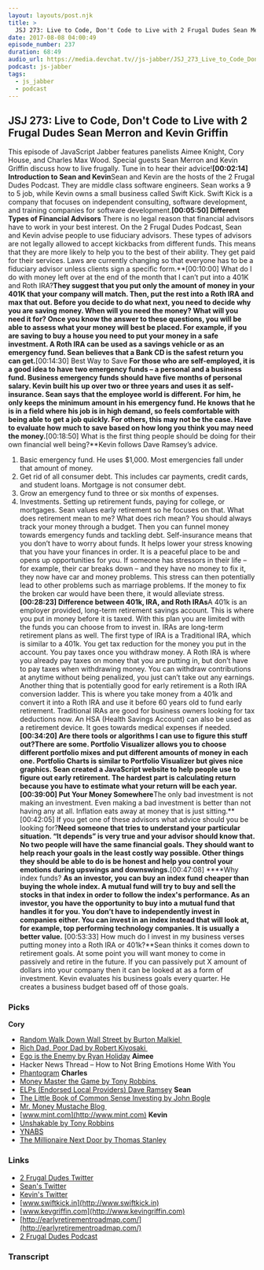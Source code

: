 ```yaml
---
layout: layouts/post.njk
title: >
  JSJ 273: Live to Code, Don't Code to Live with 2 Frugal Dudes Sean Merron and Kevin Griffin
date: 2017-08-08 04:00:49
episode_number: 237
duration: 68:49
audio_url: https://media.devchat.tv//js-jabber/JSJ_273_Live_to_Code_Don't_Code_to_Live_with_2_Frugal_Dudes_Sean_Merron_and_Kevin_Griffin_mixdown.mp3
podcast: js-jabber
tags:
  - js_jabber
  - podcast
---
```


## **JSJ 273: Live to Code, Don't Code to Live with 2 Frugal Dudes Sean Merron and Kevin Griffin**

This episode of JavaScript Jabber features panelists Aimee Knight, Cory House, and Charles Max Wood. Special guests Sean Merron and Kevin Griffin discuss how to live frugally. Tune in to hear their advice!**[00:02:14] Introduction to Sean and Kevin**Sean and Kevin are the hosts of the 2 Frugal Dudes Podcast. They are middle class software engineers. Sean works a 9 to 5 job, while Kevin owns a small business called Swift Kick. Swift Kick is a company that focuses on independent consulting, software development, and training companies for software development.**[00:05:50] Different Types of Financial Advisors** There is no legal reason that financial advisors have to work in your best interest. On the 2 Frugal Dudes Podcast, Sean and Kevin advise people to use fiduciary advisors. These types of advisors are not legally allowed to accept kickbacks from different funds. This means that they are more likely to help you to the best of their ability. They get paid for their services. Laws are currently changing so that everyone has to be a fiduciary advisor unless clients sign a specific form.**[00:10:00] What do I do with money left over at the end of the month that I can’t put into a 401K and Roth IRA?**They suggest that you put only the amount of money in your 401K that your company will match. Then, put the rest into a Roth IRA and max that out. Before you decide to do what next, you need to decide why you are saving money. When will you need the money? What will you need it for? Once you know the answer to these questions, you will be able to assess what your money will best be placed. For example, if you are saving to buy a house you need to put your money in a safe investment. A Roth IRA can be used as a savings vehicle or as an emergency fund. Sean believes that a Bank CD is the safest return you can get.**[00:14:30] Best Way to Save&nbsp;**For those who are self-employed, it is a good idea to have two emergency funds – a personal and a business fund. Business emergency funds should have five months of personal salary. Kevin built his up over two or three years and uses it as self-insurance. Sean says that the employee world is different. For him, he only keeps the minimum amount in his emergency fund. He knows that he is in a field where his job is in high demand, so feels comfortable with being able to get a job quickly. For others, this may not be the case. Have to evaluate how much to save based on how long you think you may need the money.**[00:18:50] What is the first thing people should be doing for their own financial well being?**Kevin follows Dave Ramsey’s advice.

1. Basic emergency fund. He uses \$1,000. Most emergencies fall under that amount of money.
2. Get rid of all consumer debt. This includes car payments, credit cards, and student loans. Mortgage is not consumer debt.
3. Grow an emergency fund to three or six months of expenses.
4. Investments. Setting up retirement funds, paying for college, or mortgages.
   Sean values early retirement so he focuses on that. What does retirement mean to me? What does rich mean? You should always track your money through a budget. Then you can funnel money towards emergency funds and tackling debt. Self-insurance means that you don’t have to worry about funds. It helps lower your stress knowing that you have your finances in order. It is a peaceful place to be and opens up opportunities for you. If someone has stressors in their life – for example, their car breaks down – and they have no money to fix it, they now have car and money problems. This stress can then potentially lead to other problems such as marriage problems. If the money to fix the broken car would have been there, it would alleviate stress.**[00:28:23] Difference between 401k, IRA, and Roth IRAs**A 401k is an employer provided, long-term retirement savings account. This is where you put in money before it is taxed. With this plan you are limited with the funds you can choose from to invest in. IRAs are long-term retirement plans as well. The first type of IRA is a Traditional IRA, which is similar to a 401k. You get tax reduction for the money you put in the account. You pay taxes once you withdraw money. A Roth IRA is where you already pay taxes on money that you are putting in, but don’t have to pay taxes when withdrawing money. You can withdraw contributions at anytime without being penalized, you just can’t take out any earnings. Another thing that is potentially good for early retirement is a Roth IRA conversion ladder. This is where you take money from a 401k and convert it into a Roth IRA and use it before 60 years old to fund early retirement. Traditional IRAs are good for business owners looking for tax deductions now. An HSA (Health Savings Account) can also be used as a retirement device. It goes towards medical expenses if needed.**[00:34:20] Are there tools or algorithms I can use to figure this stuff out?**There are some. Portfolio Visualizer allows you to choose different portfolio mixes and put different amounts of money in each one.&nbsp;Portfolio Charts is similar to Portfolio Visualizer but gives nice graphics. Sean created a JavaScript website to help people use to figure out early retirement. The hardest part is calculating return because you have to estimate what your return will be each year.**[00:39:00] Put Your Money Somewhere**The only bad investment is not making an investment. Even making a bad investment is better than not having any at all. Inflation eats away at money that is just sitting.**[00:42:05] If you get one of these advisors what advice should you be looking for?**Need someone that tries to understand your particular situation. “It depends” is very true and your advisor should know that. No two people will have the same financial goals. They should want to help reach your goals in the least costly way possible. Other things they should be able to do is be honest and help you control your emotions during upswings and downswings.**[00:47:08]&nbsp;\*\***Why index funds? **As an investor, you can buy an index fund cheaper than buying the whole index. A mutual fund will try to buy and sell the stocks in that index in order to follow the index's performance. As an investor, you have the opportunity to buy into a mutual fund that handles it for you. You don’t have to independently invest in companies either. You can invest in an index instead that will look at, for example, top performing technology companies. It is usually a better value.** [00:53:33] How much do I invest in my business verses putting money into a Roth IRA or 401k?\*\*Sean thinks it comes down to retirement goals. At some point you will want money to come in passively and retire in the future. If you can passively put X amount of dollars into your company then it can be looked at as a form of investment. Kevin evaluates his business goals every quarter. He creates a business budget based off of those goals.

### **Picks**

**Cory**

- [Random Walk Down Wall Street by Burton Malkiel&nbsp;](http://www.amazon.com/dp/0393330338/?tag=chamaxwoo-20)
- [Rich Dad, Poor Dad by Robert Kiyosaki&nbsp;](http://www.amazon.com/dp/1612680011/?tag=chamaxwoo-20)
- [Ego is the Enemy by Ryan Holiday](http://www.amazon.com/dp/1591847818/?tag=chamaxwoo-20)
  **Aimee**
- Hacker News Thread – How to Not Bring Emotions Home With You
- [Phantogram](http://www.phantogram.com/)
  **Charles**
- [Money Master the Game by Tony Robbins&nbsp;](http://www.amazon.com/dp/1476757860/?tag=chamaxwoo-20)
- [ELPs (Endorsed Local Providers) Dave Ramsey](https://www.daveramsey.com/elp)
  **Sean**
- [The Little Book of Common Sense Investing by John Bogle](http://www.amazon.com/dp/1501164589/?tag=chamaxwoo-20)
- [Mr. Money Mustache Blog&nbsp;](https://www.mrmoneymustache.com/)
- [www.mint.com](http://www.mint.com)
  **Kevin**
- [Unshakable by Tony Robbins](http://www.amazon.com/dp/0470102101/?tag=chamaxwoo-20)
- [YNABS](https://www.youneedabudget.com/)
- [The Millionaire Next Door by Thomas Stanley](http://www.amazon.com/dp/1589795474/?tag=chamaxwoo-20)

### **Links**

- [2 Frugal Dudes Twitter](https://twitter.com/2frugaldudes)
- [Sean's Twitter](https://twitter.com/seanmerron)
- [Kevin's Twitter](https://twitter.com/1kevgriff?lang=en)
- [www.swiftkick.in](http://www.swiftkick.in)
- [www.kevgriffin.com](http://www.kevingriffin.com)
- [http://earlyretirementroadmap.com/](http://earlyretirementroadmap.com/)
- [2 Frugal Dudes Podcast](http://2frugaldudes.com)

### Transcript
